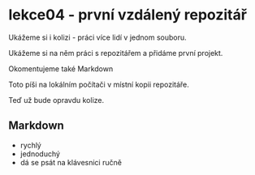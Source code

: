 ﻿# lekce04 - první vzdálený repozitář

Ukážeme si i kolizi - práci více lidí v jednom souboru.

Ukážeme si na něm práci s repozitářem a přidáme první projekt.

Okomentujeme také Markdown

Toto píši na lokálním počítači v místní kopii repozitáře.

Teď už bude opravdu kolize.

## Markdown
- rychlý
- jednoduchý
- dá se psát na klávesnici ručně

